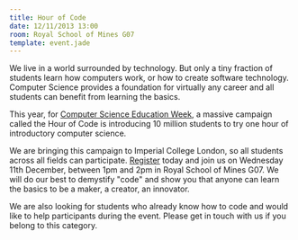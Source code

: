 ```yaml
---
title: Hour of Code
date: 12/11/2013 13:00
room: Royal School of Mines G07
template: event.jade
---
```

We live in a world surrounded by technology. But only a tiny fraction of
students learn how computers work, or how to create software technology.
Computer Science provides a foundation for virtually any career and all
students can benefit from learning the basics. 

This year, for [Computer Science Education Week](http://csedweek.org/),
a massive campaign called the Hour of Code is introducing 10 million
students to try one hour of introductory computer science.

We are bringing this campaign to Imperial College London, so all
students across all fields can participate.
[Register](http://imperialcsed.eventbrite.co.uk/) today and join us on
Wednesday 11th December, between 1pm and 2pm in Royal School of Mines
G07. We will do our best to demystify "code" and show you that anyone can
learn the basics to be a maker, a creator, an innovator.

We are also looking for students who already know how to code and would
like to help participants during the event. Please get in touch with us
if you belong to this category.

